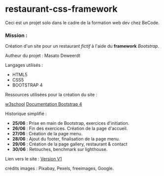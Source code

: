 # restaurant-css-framework

Ceci est un projet solo dans le cadre de la formation web dev chez BeCode.

### Mission :

Création d'un site pour un restaurant *fictif* à l'aide du **framework** *Bootstrap*.

Autheur du projet : Masato Deweerdt

Langages utilisés :

* HTML5
* CSS5
* BOOTSTRAP 4

Ressources utilisées pour la création du site :

[w3school](https://www.w3schools.com/)
[Documentation Bootstrap 4](https://getbootstrap.com/docs/4.1/getting-started/introduction/)

Historique simplifié :

* **25/06** : Prise en main de Bootstrap, exercices d'initiation.
* **26/06** : Fin des exercices. Création de la page d'accueil.
* **27/06** : Création de la page menu.
* **28/06** : Ajout du footer, finalisation de la page menu.
* **29/06** : Création de la page gallery, restaurant & contact
* **30/06** : Retouches, benchmark sur lighthouse.

Lien vers le site : [Version V1](https://masatodeweerdt.github.io/restaurant-css-framework/.)

crédits images : Pixabay, Pexels, freeimages, Google.
